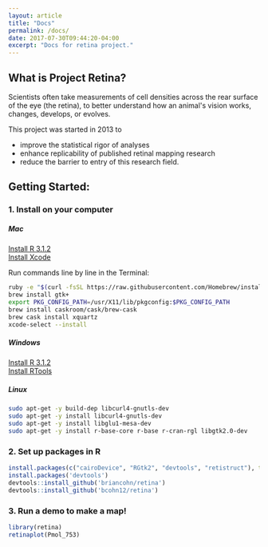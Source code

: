 ```yaml
---
layout: article
title: "Docs"
permalink: /docs/
date: 2017-07-30T09:44:20-04:00
excerpt: "Docs for retina project."
---
```


## What is Project Retina?
Scientists often take measurements of cell densities across the rear surface of the eye (the retina), to better understand how an animal's vision works, changes, develops, or evolves.

This project was started in 2013 to
- improve the statistical rigor of analyses
- enhance replicability of published retinal mapping research
- reduce the barrier to entry of this research field.

## Getting Started:

### 1. Install on your computer

##### Mac
[Install R 3.1.2](http://cran.r-project.org/bin/macosx/ "Mac OS X")  
[Install Xcode](https://itunes.apple.com/us/app/xcode/id497799835?mt=12#)  

Run commands line by line in the Terminal:

```bash  
ruby -e "$(curl -fsSL https://raw.githubusercontent.com/Homebrew/install/master/install)"  
brew install gtk+  
export PKG_CONFIG_PATH=/usr/X11/lib/pkgconfig:$PKG_CONFIG_PATH  
brew install caskroom/cask/brew-cask  
brew cask install xquartz  
xcode-select --install  
```

##### Windows
[Install R 3.1.2](http://cran.r-project.org/bin/windows/base/ "Windows")  
[Install RTools](http://cran.r-project.org/bin/windows/Rtools/ "Windows")

##### Linux
```bash  
sudo apt-get -y build-dep libcurl4-gnutls-dev  
sudo apt-get -y install libcurl4-gnutls-dev  
sudo apt-get -y install libglu1-mesa-dev  
sudo apt-get -y install r-base-core r-base r-cran-rgl libgtk2.0-dev  
```



### 2. Set up packages in R
```R
install.packages(c("cairoDevice", "RGtk2", "devtools", "retistruct"), type="source")  
install.packages('devtools')  
devtools::install_github('briancohn/retina')  
devtools::install_github('bcohn12/retina')  
```
### 3. Run a demo to make a map!

```R  
library(retina)   
retinaplot(Pmol_753)  
```
